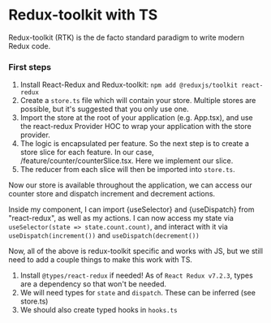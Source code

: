 # Redux-toolkit with TS

Redux-toolkit (RTK) is the de facto standard paradigm to write modern Redux code.

### First steps
1. Install React-Redux and Redux-toolkit: 
`npm add @reduxjs/toolkit react-redux`
2. Create a `store.ts` file which will contain your store. 
Multiple stores are possible, but it's suggested that you only use one.
3. Import the store at the root of your application (e.g. App.tsx), and use the react-redux Provider HOC
to wrap your application with the store provider.
4. The logic is encapsulated per feature. So the next step is to create a store slice for each feature.
In our case, /feature/counter/counterSlice.tsx. Here we implement our slice.
5. The reducer from each slice will then be imported into `store.ts`.

Now our store is available throughout the application, we can access our counter store and dispatch increment
and decrement actions.

Inside my component, I can import {useSelector} and {useDispatch} from "react-redux", as well as my actions.
I can now access my state via `useSelector(state => state.count.count)`, and interact with it via 
`useDispatch(increment())` and `useDispatch(decrement())`  

Now, all of the above is redux-toolkit specific and works with JS, but we still need to add a couple things to make this
work with TS.

1. Install `@types/react-redux` if needed! As of `React Redux v7.2.3`, types are a dependency so that won't be needed.
2. We will need types for `state` and `dispatch`. These can be inferred (see store.ts)
3. We should also create typed hooks in `hooks.ts`